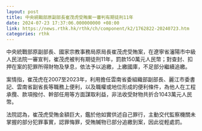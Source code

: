 ```yaml
---
layout: post
title: 中央統戰部原副部長崔茂虎受賄案一審判有期徒刑11年
date: 2024-07-23 17:37:06.000000000 +08:00
link: https://news.rthk.hk/rthk/ch/component/k2/1762822-20240723.htm
categories: rthk
---
```


中央統戰部原副部長、國家宗教事務局原局長崔茂虎受賄案，在遼寧省瀋陽市中級人民法院一審宣判，崔茂虎被判有期徒刑11年，罰款150萬元人民幣；對查封、扣押在案的犯罪所得財物及孳息，依法予以追繳，上繳國庫，不足部分繼續追繳。

案情指，崔茂虎在2007至2023年，利用擔任雲南省委組織部副部長、麗江市委書記、雲南省副省長等職務上便利，以及職權或地位形成的便利條件，為他人在工程承攬、款項撥付、幹部任用等方面謀取利益，非法收受財物共折合1043萬元人民幣。

法院認為，崔茂虎受賄金額巨大，鑑於他如實供述自己罪行，主動交代監察機關未掌握的部分犯罪事實，認罪悔罪，受賄贓物已部分追繳到案，因此從輕處罰。
